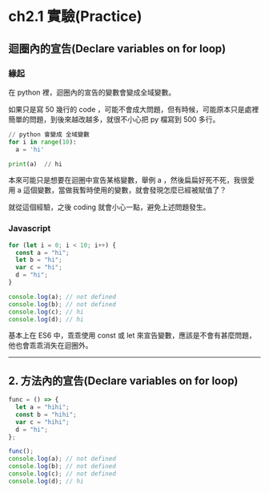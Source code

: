 # ch2.1 實驗(Practice)

## 迴圈內的宣告(Declare variables on for loop)

### 緣起

在 python 裡，迴圈內的宣告的變數會變成全域變數。

如果只是寫 50 幾行的 code ，可能不會成大問題，但有時候，可能原本只是處裡簡單的問題，到後來越改越多，就很不小心把 py 檔寫到 500 多行。

```python
// python 會變成 全域變數
for i in range(10):
  a = 'hi'

print(a)  // hi
```

本來可能只是想要在迴圈中宣告某格變數，舉例 a ，然後扁扁好死不死，我很愛用 a 這個變數，當做我暫時使用的變數，就會發現怎麼已經被賦值了？

就從這個經驗，之後 coding 就會小心一點，避免上述問題發生。

### Javascript

```javascript
for (let i = 0; i < 10; i++) {
  const a = "hi";
  let b = "hi";
  var c = "hi";
  d = "hi";
}

console.log(a); // not defined
console.log(b); // not defined
console.log(c); // hi
console.log(d); // hi
```

基本上在 ES6 中，乖乖使用 const 或 let 來宣告變數，應該是不會有甚麼問題，他也會乖乖消失在迴圈外。

---

## 2. 方法內的宣告(Declare variables on for loop)

```javascript
func = () => {
  let a = "hihi";
  const b = "hihi";
  var c = "hihi";
  d = "hi";
};

func();
console.log(a); // not defined
console.log(b); // not defined
console.log(c); // not defined
console.log(d); // hi
```

